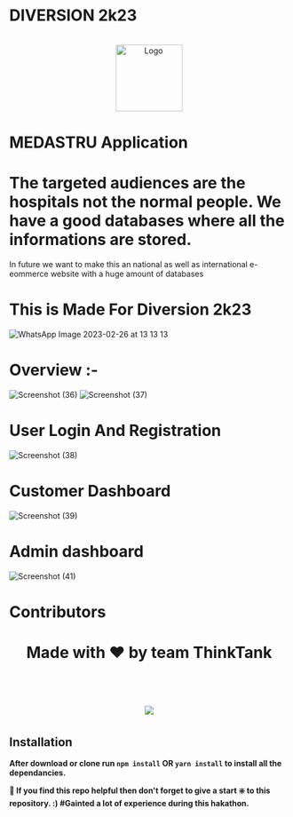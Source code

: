 # DIVERSION 2k23 


<br />
<div align="center" >
 <img src="https://user-images.githubusercontent.com/91617575/221621266-9b00cf72-1551-4c8a-8ecf-eaf984f0ca8a.png" alt="Logo" width="120" height="120">
</div>

# MEDASTRU Application
# The targeted audiences are the hospitals not the normal people. We have a good databases where all the informations are stored. 
<p>In future we want to make this an national as well as international e-eommerce website with a huge amount of databases </p>

# This is Made For Diversion 2k23
![WhatsApp Image 2023-02-26 at 13 13 13](https://user-images.githubusercontent.com/91617575/221398516-82d28e11-73ec-4767-94d8-b5d655df19fa.jpeg)


# Overview :- 
![Screenshot (36)](https://user-images.githubusercontent.com/91617575/221397918-20be29d1-c336-44f6-b4fe-d376a38c53db.png)
![Screenshot (37)](https://user-images.githubusercontent.com/91617575/221397936-af2f4b19-0b19-462e-a337-3c9cafef6495.png)

# User Login And Registration
![Screenshot (38)](https://user-images.githubusercontent.com/91617575/221397948-075e5872-ab7a-465e-9dd2-48526cea5588.png)

# Customer Dashboard
![Screenshot (39)](https://user-images.githubusercontent.com/91617575/221398253-961e19fe-bf07-4861-8dc0-4dda35715749.png)

# Admin dashboard
![Screenshot (41)](https://user-images.githubusercontent.com/91617575/221398296-2bd140b2-8db3-4537-82fb-f1238b068c1e.png)


# Contributors
<div>
<h1 align="center">
 <b>Made with ❤️ by team ThinkTank
<h1>
<a href="https://github.com/Diptamoy-Mitra/MEDASTRU/graphs/contributors">
  <img src="https://contrib.rocks/image?repo=Diptamoy-Mitra/MEDASTRU" />
</a>
</div>

## Installation 
After download or clone run `npm install` OR `yarn install` to install all the dependancies.

🙏 If you find this repo helpful then don't forget to give a start ❇️ to this repository. :)
#Gainted a lot of experience during this hakathon.
